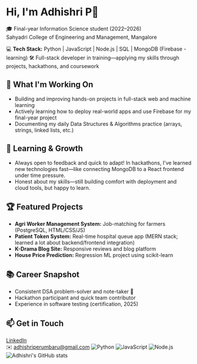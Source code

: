 # Hi, I'm Adhishri P👋

🎓 Final-year Information Science student (2022–2026)  
Sahyadri College of Engineering and Management, Mangalore

💻 **Tech Stack:** Python | JavaScript | Node.js | SQL | MongoDB (Firebase - learning)
🛠️ Full-stack developer in training—applying my skills through projects, hackathons, and coursework

## 🚀 What I'm Working On
- Building and improving hands-on projects in full-stack web and machine learning
- Actively learning how to deploy real-world apps and use Firebase for my final-year project
- Documenting my daily Data Structures & Algorithms practice (arrays, strings, linked lists, etc.)

## 🌱 Learning & Growth
- Always open to feedback and quick to adapt! In hackathons, I’ve learned new technologies fast—like connecting MongoDB to a React frontend under time pressure.
- Honest about my skills—still building comfort with deployment and cloud tools, but happy to learn.

## 🏆 Featured Projects
- **Agri Worker Management System:** Job-matching for farmers (PostgreSQL, HTML/CSS/JS)
- **Patient Token System:** Real-time hospital queue app (MERN stack; learned a lot about backend/frontend integration)
- **K-Drama Blog Site:** Responsive reviews and blog platform
- **House Price Prediction:** Regression ML project using scikit-learn

## 📚 Career Snapshot
- Consistent DSA problem-solver and note-taker 📒
- Hackathon participant and quick team contributor
- Experience in software testing (certification, 2025)

## 📫 Get in Touch
[LinkedIn](https://linkedin.com/in/adhishri-perumbaru)  
✉️ adhishriperumbaru@gmail.com
![Python](https://img.shields.io/badge/Python-3776AB?style=for-the-badge&logo=python&logoColor=white)
![JavaScript](https://img.shields.io/badge/JavaScript-F7DF1E?style=for-the-badge&logo=javascript&logoColor=black)
![Node.js](https://img.shields.io/badge/Node.js-339933?style=for-the-badge&logo=nodedotjs&logoColor=white)
![Adhishri's GitHub stats](https://github-readme-stats.vercel.app/api?username=Adhiperumbar&show_icons=true)



